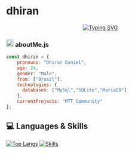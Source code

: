 # dhiran

<div align="center">
    
[![Typing SVG](https://readme-typing-svg.demolab.com?font=Fira+Code&duration=2000&pause=1000&color=0C59F7&center=true&random=false&width=435&lines=Hi+there!;My+name+is+Dhiran+Daniel;I'm+passionate+about+web+development)](https://git.io/typing-svg)
</div>
    
###  <img src="https://media.giphy.com/media/ln7z2eWriiQAllfVcn/giphy.gif" height="20"> **aboutMe.js**

```javascript
const dhiran = {
    pronouns: "Dhiran Daniel",
    age: 24,
    gender: "Male",
    from: ["Brasil"],
    technologies: {
      databases: ["MySql","SQLite","MariaDB"]
    },
    currentProjects: "MTT Community"
};
```

## 💻 Languages & Skills
[![Top Langs](https://github-readme-stats.vercel.app/api/top-langs/?username=dhiran&theme=github_dark)](https://github.com/dhirann)
[![Skills](https://skillicons.dev/icons?i=html,php,css,js,ts,react,bootstrap,svg,mysql,sqlite,nodejs,java,bots,git,jquery,blender,vscode&theme=dark)](https://github.com/dhiran)
<br>
 </div>
